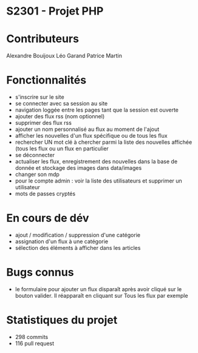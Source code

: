 # S2301 - Projet PHP

# Contributeurs
Alexandre Bouijoux
Léo Garand
Patrice Martin

# Fonctionnalités
- s'inscrire sur le site
- se connecter avec sa session au site
- navigation loggée entre les pages tant que la session est ouverte
- ajouter des flux rss (nom optionnel)
- supprimer des flux rss
- ajouter un nom personnalisé au flux au moment de l'ajout
- afficher les nouvelles d'un flux spécifique ou de tous les flux
- rechercher UN mot clé à chercher parmi la liste des nouvelles affichée (tous les flux ou un flux en particulier
- se déconnecter
- actualiser les flux, enregistrement des nouvelles dans la base de donnée et stockage des images dans data/images
- changer son mdp
- pour le compte admin : voir la liste des utilisateurs et supprimer un utilisateur
- mots de passes cryptés

# En cours de dév
- ajout / modification / suppression d'une catégorie
- assignation d'un flux à une catégorie
- sélection des éléments à afficher dans les articles

# Bugs connus
- le formulaire pour ajouter un flux disparaît après avoir cliqué sur le bouton valider. Il réapparaît en cliquant sur Tous les flux par exemple

# Statistiques du projet
- 298 commits
- 116 pull request
